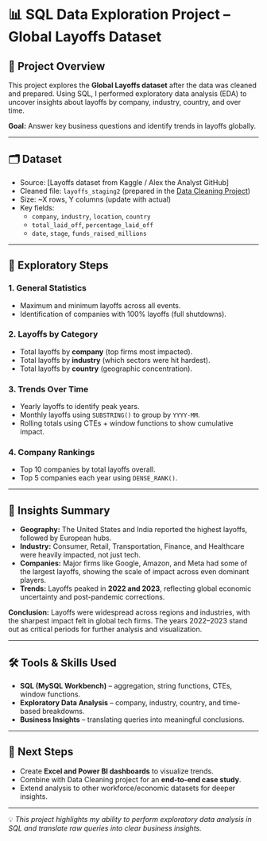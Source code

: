 # 📊 SQL Data Exploration Project – Global Layoffs Dataset  

## 📌 Project Overview  
This project explores the **Global Layoffs dataset** after the data was cleaned and prepared. Using SQL, I performed exploratory data analysis (EDA) to uncover insights about layoffs by company, industry, country, and over time.  

**Goal:** Answer key business questions and identify trends in layoffs globally.  

---

## 🗂️ Dataset  
- Source: [Layoffs dataset from Kaggle / Alex the Analyst GitHub]  
- Cleaned file: `layoffs_staging2` (prepared in the [Data Cleaning Project](../sql-layoffs-cleaning))  
- Size: ~X rows, Y columns (update with actual)  
- Key fields:  
  - `company`, `industry`, `location`, `country`  
  - `total_laid_off`, `percentage_laid_off`  
  - `date`, `stage`, `funds_raised_millions`  

---

## 🔧 Exploratory Steps  

### 1. General Statistics  
- Maximum and minimum layoffs across all events.  
- Identification of companies with 100% layoffs (full shutdowns).  

### 2. Layoffs by Category  
- Total layoffs by **company** (top firms most impacted).  
- Total layoffs by **industry** (which sectors were hit hardest).  
- Total layoffs by **country** (geographic concentration).  

### 3. Trends Over Time  
- Yearly layoffs to identify peak years.  
- Monthly layoffs using `SUBSTRING()` to group by `YYYY-MM`.  
- Rolling totals using CTEs + window functions to show cumulative impact.  

### 4. Company Rankings  
- Top 10 companies by total layoffs overall.  
- Top 5 companies each year using `DENSE_RANK()`.  

---

## 📌 Insights Summary  
- **Geography:** The United States and India reported the highest layoffs, followed by European hubs.  
- **Industry:** Consumer, Retail, Transportation, Finance, and Healthcare were heavily impacted, not just tech.  
- **Companies:** Major firms like Google, Amazon, and Meta had some of the largest layoffs, showing the scale of impact across even dominant players.  
- **Trends:** Layoffs peaked in **2022 and 2023**, reflecting global economic uncertainty and post-pandemic corrections.  

**Conclusion:** Layoffs were widespread across regions and industries, with the sharpest impact felt in global tech firms. The years 2022–2023 stand out as critical periods for further analysis and visualization.  

---

## 🛠️ Tools & Skills Used  
- **SQL (MySQL Workbench)** – aggregation, string functions, CTEs, window functions.  
- **Exploratory Data Analysis** – company, industry, country, and time-based breakdowns.  
- **Business Insights** – translating queries into meaningful conclusions.  

---

## 🚀 Next Steps  
- Create **Excel and Power BI dashboards** to visualize trends.  
- Combine with Data Cleaning project for an **end-to-end case study**.  
- Extend analysis to other workforce/economic datasets for deeper insights.  

---

💡 *This project highlights my ability to perform exploratory data analysis in SQL and translate raw queries into clear business insights.*  
